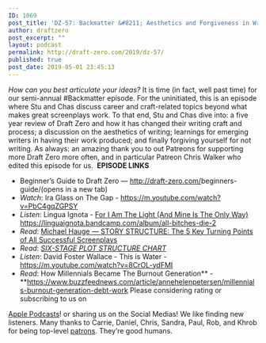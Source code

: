 ```yaml
---
ID: 1069
post_title: 'DZ-57: Backmatter &#8211; Aesthetics and Forgiveness in Writing'
author: draftzero
post_excerpt: ""
layout: podcast
permalink: http://draft-zero.com/2019/dz-57/
published: true
post_date: 2019-05-01 23:45:13
---
```

*How can you best articulate your ideas?* It is time (in fact, well past time) for our semi-annual #Backmatter episode. For the uninitiated, this is an episode where Stu and Chas discuss career and craft-related topics beyond what makes great screenplays work. To that end, Stu and Chas dive into: a five year review of Draft Zero and how it has changed their writing craft and process; a discussion on the aesthetics of writing; learnings for emerging writers in having their work produced; and finally forgiving yourself for not writing. As always: an amazing thank you to out Patreons for supporting more Draft Zero more often, and in particular Patreon Chris Walker who edited this episode for us.<span class="Apple-converted-space"> </span> **EPISODE LINKS** 
*   Beginner’s Guide to Draft Zero — <a class="components-external-link edit-post-post-link__link" href="http://draft-zero.com/?page_id=1071" target="_blank" rel="external noreferrer noopener"><span class="edit-post-post-link__link-prefix">http://draft-zero.com/</span><span class="edit-post-post-link__link-post-name">beginners-guide</span><span class="edit-post-post-link__link-suffix">/</span><span class="screen-reader-text">(opens in a new tab)</span></a>
*   *Watch*: Ira Glass on The Gap - <https://m.youtube.com/watch?v=PbC4gqZGPSY>
*   *Listen*: Lingua Ignota - [For I Am The Light (And Mine Is The Only Way)][1] <https://linguaignota.bandcamp.com/album/all-bitches-die-2>
*   *Read*: [Michael Hauge — STORY STRUCTURE: The 5 Key Turning Points of All Successful Screenplays][2]
*   *Read*: [*SIX-STAGE PLOT STRUCTURE CHART*][3]
*   *Listen*: David Foster Wallace - This is Water - <https://m.youtube.com/watch?v=8CrOL-ydFMI>
*   *Read*: How Millennials Became The Burnout Generation** - **<https://www.buzzfeednews.com/article/annehelenpetersen/millennials-burnout-generation-debt-work> Please considering rating or subscribing to us on 

[Apple Podcasts][4]! or sharing us on the Social Medias! We like finding new listeners. Many thanks to Carrie, Daniel, Chris, Sandra, Paul, Rob, and Khrob for being top-level [patrons][5]. They’re good humans.

 [1]: https://linguaignota.bandcamp.com/track/for-i-am-the-light-and-mine-is-the-only-way
 [2]: https://www.storymastery.com/story/screenplay-structure-five-key-turning-points-successful-scripts/
 [3]: https://www.storymastery.com/wp-content/uploads/2018/11/6-Stage-Plot-Structure-Chart-color_.pdf
 [4]: https://itunes.apple.com/au/podcast/draft-zero-a-screenwriting-podcast/id847126598?mt=2
 [5]: https://www.patreon.com/draftzero